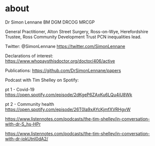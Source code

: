 # about
Dr Simon Lennane
BM DGM DRCOG MRCGP

General Practitioner, Alton Street Surgery, Ross-on-Wye, Herefordshire
Trustee, Ross Community Development Trust
PCN inequalities lead. 

Twitter: @SimonLennane
https://twitter.com/SimonLennane

Declarations of interest:
https://www.whopaysthisdoctor.org/doctor/406/active

Publications:
https://github.com/DrSimonLennane/papers

Podcast with Tim Shelley on Spotify:

pt 1 - Covid-19
https://open.spotify.com/episode/2dKgeP6ZAxKu6LQu4iU8Wk

pt 2 - Community health
https://open.spotify.com/episode/26T0la9xAYcKjmfXVRHgvW

https://www.listennotes.com/podcasts/the-tim-shelley/in-conversation-with-dr-S_hs-HPr

https://www.listennotes.com/podcasts/the-tim-shelley/in-conversation-with-dr-iokUtnI0dA2/
